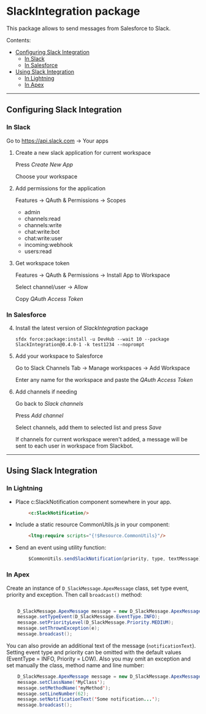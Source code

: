 # SlackIntegration package

This package allows to send messages from Salesforce to Slack.

Contents:

* [Configuring Slack Integration](https://bitbucket.org/paulr-gflwork/slack-notification-sfdx/overview#markdown-header-configuring-slack-integration)
	* [In Slack](https://bitbucket.org/paulr-gflwork/slack-notification-sfdx/overview#markdown-header-in-slack)
	* [In Salesforce](https://bitbucket.org/paulr-gflwork/slack-notification-sfdx/overview#markdown-header-in-salesforce)
* [Using Slack Integration](https://bitbucket.org/paulr-gflwork/slack-notification-sfdx/overview#markdown-header-using-slack-integration)
	* [In Lightning](https://bitbucket.org/paulr-gflwork/slack-notification-sfdx/overview#markdown-header-in-lightning)
	* [In Apex](https://bitbucket.org/paulr-gflwork/slack-notification-sfdx/overview#markdown-header-in-apex)
	
--------

## Configuring Slack Integration

### In Slack

Go to https://api.slack.com -> Your apps

1. Create a new slack application for current workspace

	Press *Create New App*
	
	Choose your workspace
	
2. Add permissions for the application

	Features -> QAuth & Permissions -> Scopes
	
	- admin
	- channels:read
	- channels:write
	- chat:write:bot
	- chat:write:user
	- incoming:webhook
	- users:read
		
3. Get workspace token

	Features -> QAuth & Permissions  -> Install App to Workspace
	
	Select channel/user -> Allow
	
	Copy *QAuth Access Token*

### In Salesforce

4. Install the latest version of *SlackIntegration* package
	
	```
	sfdx force:package:install -u DevHub --wait 10 --package SlackIntegration@0.4.0-1 -k test1234 --noprompt
	```
	
	
5. Add your workspace to Salesforce

	Go to Slack Channels Tab -> Manage workspaces -> Add Workspace
	
	Enter any name for the workspace and paste the *QAuth Access Token*
	
6. Add channels if needing

	Go back to *Slack channels*
	
	Press *Add channel*
	
	Select channels, add them to selected list and press *Save*
	

	If channels for current workspace weren't added, a message will be sent to each user in workspace from Slackbot.

------------

## Using Slack Integration

### In Lightning

- Place c:SlackNotification component somewhere in your app.

```html
		<c:SlackNotification/>
```

- Include a static resource CommonUtils.js in your component:

```html
		<ltng:require scripts="{!$Resource.CommonUtils}"/>
```

- Send an event using utility function:

```javascript
		$CommonUtils.sendSlackNotification(priority, type, textMessage);
```


### In Apex

Create an instance of `D_SlackMessage.ApexMessage` class, set type event, priority and exception. 
Then call `broadcast()` method:

```java

	D_SlackMessage.ApexMessage message = new D_SlackMessage.ApexMessage();
	message.setTypeEvent(D_SlackMessage.EventType.INFO);
	message.setPriorityLevel(D_SlackMessage.Priority.MEDIUM);
	message.setThrownException(e);
	message.broadcast();
```

You can also provide an additional text of the message (`notificationText`).
Setting event type and priority can be omitted with the default values (EventType = INFO, Priority = LOW).
Also you may omit an exception and set manually the class, method name and line number:

```java
	D_SlackMessage.ApexMessage message = new D_SlackMessage.ApexMessage();
	message.setClassName('MyClass');
	message.setMethodName('myMethod');
	message.setLineNumber(62);
	message.setNotificationText('Some notification...');
	message.broadcast();
```